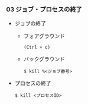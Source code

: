 ### 03 ジョブ・プロセスの終了
- ジョブの終了
  - フォアグラウンド
    ```
    (Ctrl + c)
    ```

  - バックグラウンド
    ```
    $ kill %<ジョブ番号>
    ```

- プロセスの終了
  ```
  $ kill <プロセスID>
  ```
